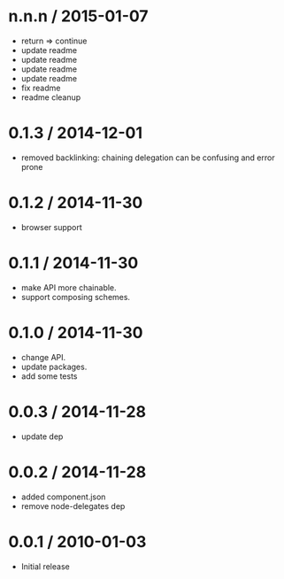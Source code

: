 
n.n.n / 2015-01-07
==================

  * return => continue
  * update readme
  * update readme
  * update readme
  * update readme
  * fix readme
  * readme cleanup

0.1.3 / 2014-12-01
==================

  * removed backlinking: chaining delegation can be confusing and error prone

0.1.2 / 2014-11-30
==================

  * browser support

0.1.1 / 2014-11-30
==================

  * make API more chainable.
  * support composing schemes.

0.1.0 / 2014-11-30
==================

  * change API.
  * update packages.
  * add some tests

0.0.3 / 2014-11-28
==================

  * update dep

0.0.2 / 2014-11-28
==================

  * added component.json
  * remove node-delegates dep

0.0.1 / 2010-01-03
==================

  * Initial release
